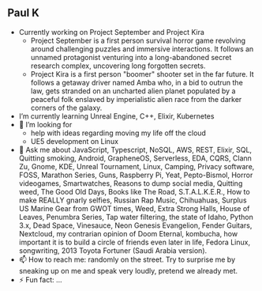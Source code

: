 ## Paul K

- Currently working on Project September and Project Kira
  - Project September is a first person survival horror game revolving around challenging puzzles and immersive interactions. It follows an unnamed protagonist venturing into a long-abandoned secret research complex, uncovering long forgotten secrets.
  - Project Kira is a first person "boomer" shooter set in the far future. It follows a getaway driver named Amba who, in a bid to outrun the law, gets stranded on an uncharted alien planet populated by a peaceful folk enslaved by imperialistic alien race from the darker corners of the galaxy. 
- I’m currently learning Unreal Engine, C++, Elixir, Kubernetes
- 🤔 I’m looking for
  - help with ideas regarding moving my life off the cloud
  - UE5 development on Linux
- 💬 Ask me about JavaScript, Typescript, NoSQL, AWS, REST, Elixir, SQL, Quitting smoking, Android, GrapheneOS, Serverless, EDA, CQRS, Clann Zu, Gnome, KDE, Unreal Tournament, Linux, Camping, Privacy software, FOSS, Marathon Series, Guns, Raspberry Pi, Yeat, Pepto-Bismol, Horror videogames, Smartwatches, Reasons to dump social media, Quitting weed, The Good Old Days, Books like The Road, S.T.A.L.K.E.R., How to make REALLY gnarly selfies, Russian Rap Music, Chihuahuas, Surplus US Marine Gear from GWOT times, Weed, Extra Strong Halls, House of Leaves, Penumbra Series, Tap water filtering, the state of Idaho, Python 3.x, Dead Space, Vinesauce, Neon Genesis Evangelion, Fender Guitars, Nextcloud, my contrarian opinion of Doom Eternal, kombucha, how important it is to build a circle of friends even later in life, Fedora Linux, songwriting, 2013 Toyota Fortuner (Saudi Arabia version).
- 📫 How to reach me: randomly on the street. Try to surprise me by sneaking up on me and speak very loudly, pretend we already met.
- ⚡ Fun fact: ...
